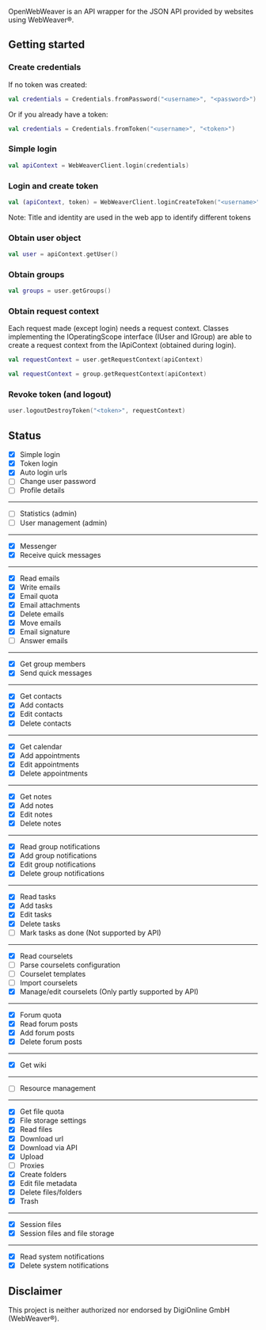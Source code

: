 OpenWebWeaver is an API wrapper for the JSON API provided by websites using WebWeaver®.

## Getting started

### Create credentials
If no token was created:
```kotlin
val credentials = Credentials.fromPassword("<username>", "<password>")
```
Or if you already have a token:
```kotlin
val credentials = Credentials.fromToken("<username>", "<token>")
```

### Simple login
```kotlin
val apiContext = WebWeaverClient.login(credentials)
```

### Login and create token
```kotlin
val (apiContext, token) = WebWeaverClient.loginCreateToken("<username>", "<password>", "<title>", "<identity>")
```
Note: Title and identity are used in the web app to identify different tokens

### Obtain user object
```kotlin
val user = apiContext.getUser()
```

### Obtain groups
```kotlin
val groups = user.getGroups()
```

### Obtain request context
Each request made (except login) needs a request context. Classes implementing the IOperatingScope interface (IUser and IGroup) are able to create a request context from the IApiContext (obtained during login).
```kotlin
val requestContext = user.getRequestContext(apiContext)
```
```kotlin
val requestContext = group.getRequestContext(apiContext)
```

### Revoke token (and logout)
```kotlin
user.logoutDestroyToken("<token>", requestContext)
```

## Status
- [x] Simple login
- [x] Token login
- [x] Auto login urls
- [ ] Change user password
- [ ] Profile details
---
- [ ] Statistics (admin)
- [ ] User management (admin)
---
- [x] Messenger
- [x] Receive quick messages
---
- [x] Read emails
- [x] Write emails
- [x] Email quota
- [x] Email attachments
- [x] Delete emails
- [x] Move emails
- [x] Email signature
- [ ] Answer emails
---
- [x] Get group members
- [x] Send quick messages
---
- [x] Get contacts
- [x] Add contacts
- [x] Edit contacts
- [x] Delete contacts
---
- [x] Get calendar
- [x] Add appointments
- [x] Edit appointments
- [x] Delete appointments
---
- [x] Get notes
- [x] Add notes
- [x] Edit notes
- [x] Delete notes
---
- [x] Read group notifications
- [x] Add group notifications
- [x] Edit group notifications
- [x] Delete group notifications
---
- [x] Read tasks
- [x] Add tasks
- [x] Edit tasks
- [x] Delete tasks
- [ ] Mark tasks as done (Not supported by API)
---
- [x] Read courselets
- [ ] Parse courselets configuration
- [ ] Courselet templates
- [ ] Import courselets
- [x] Manage/edit courselets (Only partly supported by API)
---
- [x] Forum quota
- [x] Read forum posts
- [x] Add forum posts
- [x] Delete forum posts
---
- [x] Get wiki
---
- [ ] Resource management
---
- [x] Get file quota
- [x] File storage settings
- [x] Read files
- [x] Download url
- [x] Download via API
- [x] Upload
- [ ] Proxies
- [x] Create folders
- [x] Edit file metadata
- [x] Delete files/folders
- [x] Trash
---
- [x] Session files
- [x] Session files and file storage
---
- [x] Read system notifications
- [x] Delete system notifications

## Disclaimer
This project is neither authorized nor endorsed by DigiOnline GmbH (WebWeaver®).